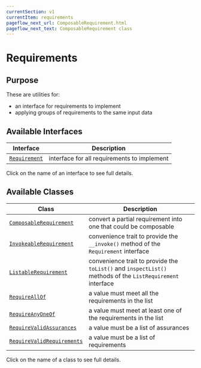 ```yaml
---
currentSection: v1
currentItem: requirements
pageflow_next_url: ComposableRequirement.html
pageflow_next_text: ComposableRequirement class
---
```


# Requirements

## Purpose

These are utilities for:

* an interface for requirements to implement
* applying groups of requirements to the same input data

## Available Interfaces

Interface | Description
------|------------
[`Requirement`](../Interfaces/Requirement.html) | interface for all requirements to implement

Click on the name of an interface to see full details.

## Available Classes

Class | Description
------|------------
[`ComposableRequirement`](ComposableRequirement.html) | convert a partial requirement into one that could be composable
[`InvokeableRequirement`](InvokeableRequirement.html) | convenience trait to provide the `__invoke()` method of the `Requirement` interface
[`ListableRequirement`](ListableRequirement.html) | convenience trait to provide the `toList()` and `inspectList()` methods of the `ListRequirement` interface
[`RequireAllOf`](RequireAllOf.html) | a value must meet all the requirements in the list
[`RequireAnyOneOf`](RequireAnyOneOf.html) | a value must meet at least one of the requirements in the list
[`RequireValidAssurances`](RequireValidAssurances.html) | a value must be a list of assurances
[`RequireValidRequirements`](RequireValidRequirements.html) | a value must be a list of requirements

Click on the name of a class to see full details.
